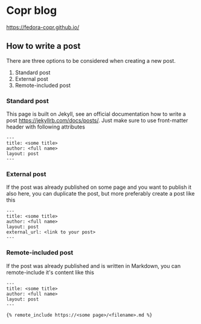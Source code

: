# Copr blog

<https://fedora-copr.github.io/>


## How to write a post

There are three options to be considered when creating a new post.

1. Standard post
2. External post
3. Remote-included post


### Standard post

This page is built on Jekyll, see an official documentation how to write a post <https://jekyllrb.com/docs/posts/>. Just make sure to use front-matter header with following attributes

    ---
    title: <some title>
    author: <full name>
    layout: post
    ---


### External post

If the post was already published on some page and you want to publish it also here, you can duplicate the post, but more preferably create a post like this

    ---
    title: <some title>
    author: <full name>
    layout: post
    external_url: <link to your post>
    ---


### Remote-included post

If the post was already published and is written in Markdown, you can remote-include it's content like this

    ---
    title: <some title>
    author: <full name>
    layout: post
    ---

    {% remote_include https://<some page>/<filename>.md %}
